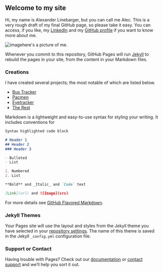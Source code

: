 ## Welcome to my site

Hi, my name is Alexander Linebarger, but you can call me Alec. This is a very rough draft of my final GitHub page, so please take it easy. You can access, if you like, my [LinkedIn](https://www.linkedin.com/in/alexander-linebarger-67946a116/) and my [GitHub profile](https://github.com/alinebarger7/) if you want to know more about me.

![image](.2/)here's a picture of me.

Whenever you commit to this repository, GitHub Pages will run [Jekyll](https://jekyllrb.com/) to rebuild the pages in your site, from the content in your Markdown files.

### Creations

I have created several projects; the most notable of which are listed below.

- [Bus Tracker](https://github.com/alinebarger7/bustracker)
- [Pacmen](https://github.com/alinebarger7/pacman)
- [Eyetracker](https://github.com/alinebarger7/eyetracker)
- [The Rest](https://github.com/alinebarger7?tab=repositories)

Markdown is a lightweight and easy-to-use syntax for styling your writing. It includes conventions for

```markdown
Syntax highlighted code block

# Header 1
## Header 2
### Header 3

- Bulleted
- List

1. Numbered
2. List

**Bold** and _Italic_ and `Code` text

[Link](url) and ![Image](src)
```

For more details see [GitHub Flavored Markdown](https://guides.github.com/features/mastering-markdown/).

### Jekyll Themes

Your Pages site will use the layout and styles from the Jekyll theme you have selected in your [repository settings](https://github.com/alinebarger7/congenial-octo-succotash/settings). The name of this theme is saved in the Jekyll `_config.yml` configuration file.

### Support or Contact

Having trouble with Pages? Check out our [documentation](https://docs.github.com/categories/github-pages-basics/) or [contact support](https://support.github.com/contact) and we’ll help you sort it out.
